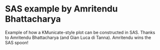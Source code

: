 # SAS example by Amritendu Bhattacharya

Example of how a KMunicate-style plot can be constructed in SAS. Thanks to Amritendu Bhattacharya (and Gian Luca di Tanna). Amritendu wins the SAS spoon! 